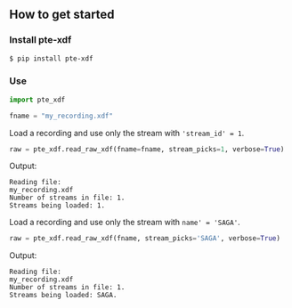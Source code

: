 ## How to get started

### Install pte-xdf

```bash
$ pip install pte-xdf
```

### Use

```python
import pte_xdf

fname = "my_recording.xdf"
```

Load a recording and use only the stream with `'stream_id' = 1`.

```python
raw = pte_xdf.read_raw_xdf(fname=fname, stream_picks=1, verbose=True)
```

Output:
```
Reading file:
my_recording.xdf
Number of streams in file: 1.
Streams being loaded: 1.
```

Load a recording and use only the stream with `name' = 'SAGA'`.
```python
raw = pte_xdf.read_raw_xdf(fname, stream_picks='SAGA', verbose=True)
```

Output:
```
Reading file:
my_recording.xdf
Number of streams in file: 1.
Streams being loaded: SAGA.
```